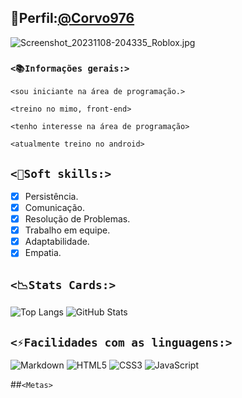 ##  👤Perfil:[@Corvo976]()

![Screenshot_20231108-204335_Roblox.jpg](https://github.com/Corvo976/Repositorico/assets/128872433/3ccf8404-9017-48eb-b1b5-54865ac0ff24)

### ```<📚Informações gerais:>```

```<sou iniciante na área de programação.>```

```<treino no mimo, front-end>```

```<tenho interesse na área de programação>```

```<atualmente treino no android>```

## ```<💎Soft skills:>```
- [x] Persistência. 
- [x] Comunicação.
- [x] Resolução de Problemas.
- [x] Trabalho em equipe.
- [x] Adaptabilidade.
- [x] Empatia.

## ```<📉Stats Cards:>```
![Top Langs](https://github-readme-stats-git-masterrstaa-rickstaa.vercel.app/api/top-langs/?username=SEUUSERNAME&bg_color=000&border_color=30A3DC&title_color=E94D5F&text_color=FFF)
![GitHub Stats](https://github-readme-stats.vercel.app/api?username=SEUUSERNAME&theme=transparent&bg_color=000&border_color=30A3DC&show_icons=true&icon_color=30A3DC&title_color=E94D5F&text_color=FFF)
## ```<⚡️Facilidades com as linguagens:>```

![Markdown](https://img.shields.io/badge/Markdown-000?style=for-the-badge&logo=markdown) ![HTML5](https://img.shields.io/badge/HTML5-E34F26?style=for-the-badge&logo=html5&logoColor=white)
 ![CSS3](https://img.shields.io/badge/CSS3-1572B6?style=for-the-badge&logo=css3&logoColor=white) ![JavaScript](https://img.shields.io/badge/JavaScript-F7DF1E?style=for-the-badge&logo=javascript&logoColor=black)

##```<Metas>```



